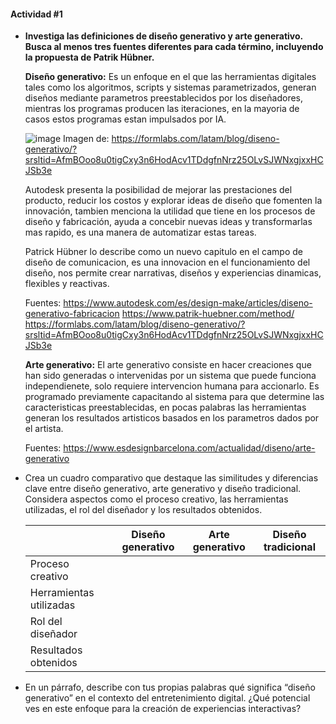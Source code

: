 #### Actividad #1

- **Investiga las definiciones de diseño generativo y arte generativo. Busca al menos tres fuentes diferentes para cada término, incluyendo la propuesta de Patrik Hübner.**
  
  **Diseño generativo:**
  Es un enfoque en el que las herramientas digitales tales como los algoritmos, scripts y sistemas parametrizados, generan diseños mediante parametros preestablecidos por los diseñadores, mientras los programas producen las iteraciones, en la mayoria de casos estos programas estan impulsados por IA. 

  ![image](https://github.com/user-attachments/assets/3ce2ad3d-485e-4d47-a13e-b09a092ff4d5)
  Imagen de: https://formlabs.com/latam/blog/diseno-generativo/?srsltid=AfmBOoo8u0tigCxy3n6HodAcv1TDdgfnNrz25OLvSJWNxgjxxHCJSb3e

  Autodesk presenta la posibilidad de mejorar las prestaciones del producto, reducir los costos y explorar ideas de diseño que fomenten la innovación, tambien menciona la utilidad que tiene en los procesos de diseño y fabricación, ayuda a concebir nuevas ideas y transformarlas mas rapido, es una manera de automatizar estas tareas. 

  Patrick Hübner lo describe como un nuevo capitulo en el campo de diseño de     comunicacion, es una innovacion en el funcionamiento del diseño, nos permite crear narrativas, diseños y experiencias dinamicas, flexibles y reactivas.

  Fuentes: 
https://www.autodesk.com/es/design-make/articles/diseno-generativo-fabricacion
https://www.patrik-huebner.com/method/
https://formlabs.com/latam/blog/diseno-generativo/?srsltid=AfmBOoo8u0tigCxy3n6HodAcv1TDdgfnNrz25OLvSJWNxgjxxHCJSb3e


  **Arte generativo:**
  El arte generativo consiste en hacer creaciones que han sido generadas o intervenidas por un sistema que puede funciona independienete, solo  requiere intervencion humana para accionarlo.
  Es programado previamente capacitando al sistema para que determine las caracteristicas preestablecidas, en pocas palabras las herramientas generan los resultados artisticos basados en los parametros dados por el artista. 
  


  Fuentes: https://www.esdesignbarcelona.com/actualidad/diseno/arte-generativo
  
  

- Crea un cuadro comparativo que destaque las similitudes y diferencias clave entre diseño generativo, arte generativo y diseño tradicional. Considera aspectos como el proceso creativo, las herramientas utilizadas, el rol del diseñador y los resultados obtenidos.

  || Diseño generativo  | Arte generativo | Diseño tradicional |
  |-----------------|--------------------|-----------------|--------------------|
  |Proceso creativo|
  |Herramientas utilizadas|
  |Rol del diseñador|
  |Resultados obtenidos|



- En un párrafo, describe con tus propias palabras qué significa “diseño generativo” en el contexto del entretenimiento digital. ¿Qué potencial ves en este enfoque para la creación de experiencias interactivas?
